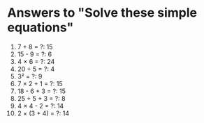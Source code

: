 # Answers to "Solve these simple equations"

1. 7 + 8 = ?: 15
2. 15 - 9 = ?: 6
3. 4 × 6 = ?: 24
4. 20 ÷ 5 = ?: 4
5. 3² = ?: 9
6. 7 × 2 + 1 = ?: 15
7. 18 - 6 + 3 = ?: 15
8. 25 ÷ 5 + 3 = ?: 8
9. 4 × 4 - 2 = ?: 14
10. 2 × (3 + 4) = ?: 14